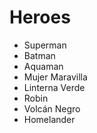 # Heroes

* Superman
* Batman
* Aquaman
* Mujer Maravilla
* Linterna Verde
* Robin
* Volcán Negro
* Homelander
